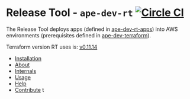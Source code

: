 # Release Tool - `ape-dev-rt` [![Circle CI](https://circleci.com/gh/TimeIncOSS/ape-dev-rt/tree/master.svg?style=svg&circle-token=00d956b235feb307d57ec9aafe278637e21aaf86)](https://circleci.com/gh/TimeIncOSS/ape-dev-rt/tree/master)

The Release Tool deploys apps (defined in [ape-dev-rt-apps](https://github.com/TimeIncOSS/ape-dev-rt-apps)) 
into AWS environments (prerequisites defined in [ape-dev-terraform](https://github.com/TimeIncOSS/ape-dev-terraform)).

Terraform version RT uses is: [v0.11.14](https://github.com/hashicorp/terraform/tree/v0.11.14/website/docs/)

- [Installation](docs/install.md)
- [About](docs/about.md)
- [Internals](docs/internals.md)
- [Usage](docs/usage.md)
- [Help](docs/help.md)
- [Contribute](docs/contribute.md)
t
